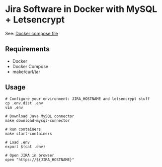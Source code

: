 # Jira Software in Docker with MySQL + Letsencrypt

See: [Docker compose file](docker-compose.yaml)

## Requirements

- Docker
- Docker Compose
- make/curl/tar

## Usage

```
# Configure your environment: JIRA_HOSTNAME and letsencrypt stuff
cp .env.dist .env
vim .env

# Download Java MySQL connector
make download-mysql-connector

# Run containers
make start-containers

# Load .env
export $(cat .env)

# Open JIRA in browser
open "https://${JIRA_HOSTNAME}"
```